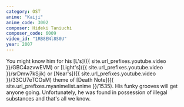 ```yaml
---
category: OST
anime: "Kaiji"
anime_code: 3002
composer: Hideki Taniuchi
composer_code: 6009
video_id: "1RB8ENl8S0U"
year: 2007
---
```

You might know him for his [L's]({{ site.url_prefixes.youtube.video }}/GBC4azvwEVM) or [Light's]({{ site.url_prefixes.youtube.video }}/srDmw7kSjik) or [Near's]({{ site.url_prefixes.youtube.video }}/33CU7eTCOsM) theme of [Death Note]({{ site.url_prefixes.myanimelist.anime }}/1535). His funky grooves will get anyone going. Unfortunately, he was found in possession of illegal substances and that's all we know.